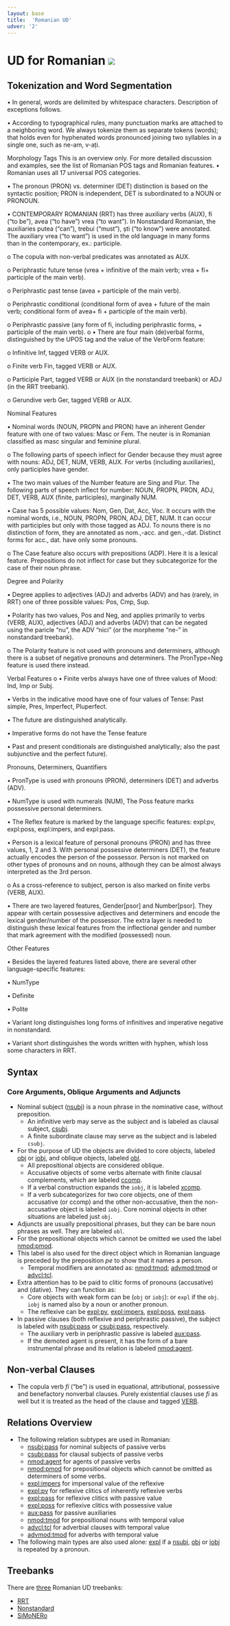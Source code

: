 ```yaml
---
layout: base
title:  'Romanian UD'
udver: '2'
---
```


# UD for Romanian <span class="flagspan"><img class="flag" src="../../flags/svg/RO.svg" /></span>

## Tokenization and Word Segmentation

•	In general, words are delimited by whitespace characters. Description of exceptions follows.

•	According to typographical rules, many punctuation marks are attached to a neighboring word. We always tokenize them as separate tokens (words); that holds even for hyphenated words pronounced joining two syllables in a single one, such as  ne-am, v-ați.

Morphology
Tags
This is an overview only. For more detailed discussion and examples, see the list of Romanian POS tags and Romanian features.
•	Romanian uses all 17 universal POS categories.

•	The pronoun (PRON) vs. determiner (DET) distinction is based on the syntactic position; PRON is independent, DET is subordinated to a NOUN or PRONOUN.

•	CONTEMPORARY ROMANIAN (RRT) has three auxiliary verbs (AUX), fi (“to be”), avea (“to have”) vrea (“to want”). In Nonstandard Romanian, the auxiliaries putea (“can”), trebui (“must”), ști (“to know”) were annotated. The auxiliary vrea (“to want”) is used in the old language in many forms than in the contemporary, ex.: participle.

o	The copula with non-verbal predicates  was annotated as AUX.

o	Periphrastic future tense (vrea + infinitive of the main verb; vrea + fi+ participle of the main verb).

o	Periphrastic past tense (avea + participle of the main verb).

o	Periphrastic conditional (conditional form of avea + future of the main verb; conditional form of avea+ fi + participle of the main verb).

o	Periphrastic passive (any form of fi, including periphrastic forms, + participle of the main verb).
o
•	There are four main (de)verbal forms, distinguished by the UPOS tag and the value of the VerbForm feature:

o	Infinitive Inf, tagged VERB or AUX.

o	Finite verb Fin, tagged VERB or AUX.

o	Participle Part, tagged VERB or AUX (in the nonstandard treebank) or ADJ (in the RRT treebank).

o	Gerundive verb Ger, tagged VERB or AUX.

Nominal Features

•	Nominal words (NOUN, PROPN and PRON) have an inherent Gender feature with one of two values: Masc or Fem. The neuter is in Romanian classified as masc singular and feminine plural.

o	The following parts of speech inflect for Gender because they must agree with nouns: ADJ, DET, NUM, VERB, AUX. For verbs (including auxiliaries), only participles have gender.

•	The two main values of the Number feature are Sing and Plur. The following parts of speech inflect for number: NOUN, PROPN, PRON, ADJ, DET, VERB, AUX (finite, participles), marginally NUM.

•	Case has 5 possible values: Nom, Gen, Dat, Acc, Voc. It occurs with the nominal words, i.e., NOUN, PROPN, PRON, ADJ, DET, NUM. It can occur with participles but only with those tagged as ADJ. To nouns there is no distinction of form, they are annotated as nom.,-acc. and gen.,-dat. Distinct forms for acc., dat. have only some pronouns.

o	The Case feature also occurs with prepositions (ADP). Here it is a lexical feature. Prepositions do not inflect for case but they subcategorize for the case of their noun phrase.

Degree and Polarity

•	Degree applies to adjectives (ADJ) and adverbs (ADV) and has (rarely, in RRT) one of three possible values: Pos, Cmp, Sup.

•	Polarity has two values, Pos and Neg, and applies primarily to verbs (VERB, AUX), adjectives (ADJ) and adverbs (ADV) that can be negated using the paricle “nu”, the ADV “nici” (or the morpheme “ne-” in nonstandard treebank).

o	The Polarity feature is not used with pronouns and determiners, although there is a subset of negative pronouns and determiners. The PronType=Neg feature is used there instead.

Verbal Features
o
•	Finite verbs always have one of three values of Mood: Ind, Imp or Subj.

•	Verbs in the indicative mood have one of four values of Tense: Past simple, Pres, Imperfect, Pluperfect.

•	The future are distinguished analytically.

•	Imperative forms do not have the Tense feature

• Past and present conditionals are distinguished analytically; also the past subjunctive and the perfect future).

Pronouns, Determiners, Quantifiers

•	PronType is used with pronouns (PRON), determiners (DET) and adverbs (ADV).

•	NumType is used with numerals (NUM), The Poss feature marks possessive personal determiners.

•	The Reflex feature is marked by the language specific features: expl:pv, expl:poss, expl:impers, and expl:pass.

•	Person is a lexical feature of personal pronouns (PRON) and has three values, 1, 2 and 3. With personal possessive determiners (DET), the feature actually encodes the person of the possessor. Person is not marked on other types of pronouns and on nouns, although they can be almost always interpreted as the 3rd person.

o	As a cross-reference to subject, person is also marked on finite verbs (VERB, AUX).

•	There are two layered features, Gender[psor] and Number[psor]. They appear with certain possessive adjectives and determiners and encode the lexical gender/number of the possessor. The extra layer is needed to distinguish these lexical features from the inflectional gender and number that mark agreement with the modified (possessed) noun.

Other Features

•	Besides the layered features listed above, there are several other language-specific features:

•	NumType

• Definite

• Polite

•	Variant long distinguishes long forms of infinitives and imperative negative in nonstandard.

• Variant short distinguishes the words written with hyphen, whish loss some characters in RRT.

## Syntax

### Core Arguments, Oblique Arguments and Adjuncts

* Nominal subject ([nsubj]()) is a noun phrase in the nominative case, without preposition.
  * An infinitive verb may serve as the subject and is labeled as clausal subject, [csubj]().
  * A finite subordinate clause may serve as the subject and is labeled `csubj`.
* For the purpose of UD the objects are divided to core objects, labeled [obj]() or [iobj](), and oblique objects, labeled [obl]().
  * All prepositional objects are considered oblique.
  * Accusative objects of some verbs alternate with finite clausal complements, which are labeled [ccomp]().
  * If a verbal construction expands the `iobj`, it is labeled [xcomp]().
  * If a verb subcategorizes for two core objects, one of them accusative (or ccomp) and the other non-accusative,
    then the non-accusative object is labeled `iobj`. Core nominal objects in other situations are labeled just `obj`.
* Adjuncts are usually prepositional phrases, but they can be bare noun phrases as well. They are labeled `obl`.
* For the prepositional objects which cannot be omitted we used the label [nmod:pmod]().
* This label is also used for the direct object which in Romanian language is preceded by the preposition _pe_
  to show that it names a person.
  * Temporal modifiers are annotated as: [nmod:tmod](); [advmod:tmod]() or [advcl:tcl]().
* Extra attention has to be paid to clitic forms of pronouns (accusative) and (dative). They can function as:
  * Core objects with weak form can be (`obj` or `iobj`): or `expl` if the `obj`. `iobj` is named also by a noun or another pronoun.
  * The reflexive can be [expl:pv](), [expl:impers](), [expl:poss](), [expl:pass]().
* In passive clauses (both reflexive and periphrastic passive), the subject is labeled with [nsubj:pass]() or [csubj:pass](), respectively.
  * The auxiliary verb in periphrastic passive is labeled [aux:pass]().
  * If the demoted agent is present, it has the form of a bare instrumental phrase and its relation is labeled [nmod:agent]().

## Non-verbal Clauses

* The copula verb _fi_ (“be”) is used in equational, attributional, possessive and benefactory
  nonverbal clauses. Purely existential clauses use _fi_ as well but it is treated as the head
  of the clause and tagged [VERB]().

## Relations Overview

* The following relation subtypes are used in Romanian:
  * [nsubj:pass]() for nominal subjects of passive verbs
  * [csubj:pass]() for clausal subjects of passive verbs
  * [nmod:agent]() for agents of passive verbs
  * [nmod:pmod]() for prepositional objects which cannot be omitted as determiners of some verbs.
  * [expl:impers]() for impersonal value of the reflexive
  * [expl:pv]() for reflexive clitics of inherently reflexive verbs
  * [expl:pass]() for reflexive clitics with passive value
  * [expl:poss]() for reflexive clitics with possessive value
  * [aux:pass]() for passive auxiliaries
  * [nmod:tmod]() for prepositional nouns with temporal value
  * [advcl:tcl]()  for adverbial clauses with temporal value
  * [advmod:tmod]() for adverbs with temporal value
* The following main types are also used alone: [expl]() if a [nsubj](), [obj]() or [iobj]() is repeated by a pronoun.


## Treebanks

There are [three](../treebanks/ro-comparison.html) Romanian UD treebanks:

  * [RRT](../treebanks/ro_rrt/index.html)
  * [Nonstandard](../treebanks/ro_nonstandard/index.html)
  * [SiMoNERo](../treebanks/ro_simonero/index.html)
